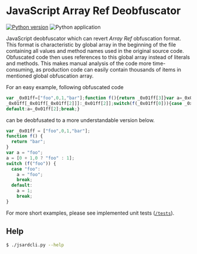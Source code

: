 # JavaScript Array Ref Deobfuscator

[![Python version](https://img.shields.io/badge/Python-3-blue.svg?style=flat-square)](https://www.python.org/)
![Python application](https://github.com/mvondracek/JsArrayRefDeobfuscator/workflows/Python%20application/badge.svg)

JavaScript deobfuscator which can revert *Array Ref* obfuscation format. This
format is characteristic by global array in the beginning of the file containing
all values and method names used in the original source code. Obfuscated code
then uses references to this global array instead of literals and methods. This
makes manual analysis of the code more time-consuming, as production code can
easily contain thousands of items in mentioned global obfuscation array.

For an easy example, following obfuscated code
~~~js
var _0x01ff=["foo",0,1,"bar"];function f(){return _0x01ff[3]}var a=_0x01ff[0];a=[_0x01ff[1]+1,_0x01ff[1]?
_0x01ff[_0x01ff[_0x01ff[2]]]:_0x01ff[2]];switch(f(_0x01ff[0])){case _0x01ff[0]:a=_0x01ff[0];break;
default:a=_0x01ff[2];break;}
~~~

can be deobfusated to a more understandable version below.
~~~js
var _0x01ff = ["foo",0,1,"bar"];
function f() {
  return "bar";
}
var a = "foo";
a = [0 + 1,0 ? "foo" : 1];
switch (f("foo")) {
  case "foo":
    a = "foo";
    break;
  default:
    a = 1;
    break;
}
~~~

For more short examples, please see implemented unit tests ([`/tests`](/tests)).

## Help

```bash
$ ./jsardcli.py --help
```

